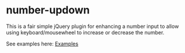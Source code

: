 number-updown
=============

This is a fair simple jQuery plugin for enhancing a number input to allow using keyboard/mousewheel to increase or decrease the number.

See examples here: <a href="http://jsfiddle.net/XCtaH/1/embedded/result/">Examples</a> 

